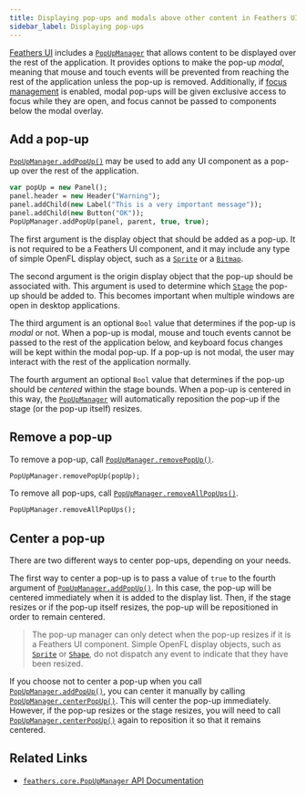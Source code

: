 ```yaml
---
title: Displaying pop-ups and modals above other content in Feathers UI
sidebar_label: Displaying pop-ups
---
```


[Feathers UI](/) includes a [`PopUpManager`](https://api.feathersui.com/current/feathers/core/PopUpManager.html) that allows content to be displayed over the rest of the application. It provides options to make the pop-up _modal_, meaning that mouse and touch events will be prevented from reaching the rest of the application unless the pop-up is removed. Additionally, if [focus management](./focus.md) is enabled, modal pop-ups will be given exclusive access to focus while they are open, and focus cannot be passed to components below the modal overlay.

## Add a pop-up

[`PopUpManager.addPopUp()`](https://api.feathersui.com/current/feathers/core/PopUpManager.html#addPopUp) may be used to add any UI component as a pop-up over the rest of the application.

```haxe
var popUp = new Panel();
panel.header = new Header("Warning");
panel.addChild(new Label("This is a very important message"));
panel.addChild(new Button("OK"));
PopUpManager.addPopUp(panel, parent, true, true);
```

The first argument is the display object that should be added as a pop-up. It is not required to be a Feathers UI component, and it may include any type of simple OpenFL display object, such as a [`Sprite`](https://api.openfl.org/openfl/display/Sprite.html) or a [`Bitmap`](https://api.openfl.org/openfl/display/Bitmap.html).

The second argument is the origin display object that the pop-up should be associated with. This argument is used to determine which [`Stage`](https://api.openfl.org/openfl/display/Stage.html) the pop-up should be added to. This becomes important when multiple windows are open in desktop applications.

The third argument is an optional `Bool` value that determines if the pop-up is _modal_ or not. When a pop-up is modal, mouse and touch events cannot be passed to the rest of the application below, and keyboard focus changes will be kept within the modal pop-up. If a pop-up is not modal, the user may interact with the rest of the application normally.

The fourth argument an optional `Bool` value that determines if the pop-up should be _centered_ within the stage bounds. When a pop-up is centered in this way, the [`PopUpManager`](https://api.feathersui.com/current/feathers/core/PopUpManager.html) will automatically reposition the pop-up if the stage (or the pop-up itself) resizes.

## Remove a pop-up

To remove a pop-up, call [`PopUpManager.removePopUp()`](https://api.feathersui.com/current/feathers/core/PopUpManager.html#removePopUp).

```haxe
PopUpManager.removePopUp(popUp);
```

To remove all pop-ups, call [`PopUpManager.removeAllPopUps()`](https://api.feathersui.com/current/feathers/core/PopUpManager.html#removeAllPopUps).

```haxe
PopUpManager.removeAllPopUps();
```

## Center a pop-up

There are two different ways to center pop-ups, depending on your needs.

The first way to center a pop-up is to pass a value of `true` to the fourth argument of [`PopUpManager.addPopUp()`](https://api.feathersui.com/current/feathers/core/PopUpManager.html#addPopUp). In this case, the pop-up will be centered immediately when it is added to the display list. Then, if the stage resizes or if the pop-up itself resizes, the pop-up will be repositioned in order to remain centered.

> The pop-up manager can only detect when the pop-up resizes if it is a Feathers UI component. Simple OpenFL display objects, such as [`Sprite`](https://api.openfl.org/openfl/display/Sprite.html) or [`Shape`](https://api.openfl.org/openfl/display/Sprite.html), do not dispatch any event to indicate that they have been resized.

If you choose not to center a pop-up when you call [`PopUpManager.addPopUp()`](https://api.feathersui.com/current/feathers/core/PopUpManager.html#addPopUp), you can center it manually by calling [`PopUpManager.centerPopUp()`](https://api.feathersui.com/current/feathers/core/PopUpManager.html#centerPopUp). This will center the pop-up immediately. However, if the pop-up resizes or the stage resizes, you will need to call [`PopUpManager.centerPopUp()`](https://api.feathersui.com/current/feathers/core/PopUpManager.html#centerPopUp) again to reposition it so that it remains centered.

## Related Links

- [`feathers.core.PopUpManager` API Documentation](https://api.feathersui.com/current/feathers/core/PopUpManager.html)
